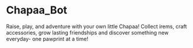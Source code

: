 # Chapaa_Bot
Raise, play, and adventure with your own little Chapaa! Collect irems, craft accessories, grow lasting friendships and discover something new everyday- one pawprint at a time!
